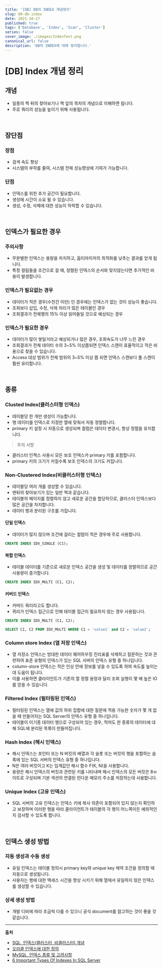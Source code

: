 ```yaml
---
title: '[DB] DB의 INDEX 개념정리'
slug: 00-db-index
date: 2021-10-27
published: true
tags: ['Database', 'Index', 'Scan', 'Cluster']
series: false
cover_image: ./images/IndexText.png
canonical_url: false
description: 'DB의 INDEX에 대해 정리합니다.'
---
```


# [DB] Index 개념 정리

## 개념

- 일종의 책 뒤의 찾아보기나 책 앞의 목차의 개념으로 이해하면 됩니다.
- 주로 쿼리의 성능을 높이기 위해 사용됩니다.

<br/>

## 장단점

### 장점

- 검색 속도 향상
- 시스템의 부하를 줄여, 시스템 전체 성능향상에 기여가 가능합니다.

### 단점

- 인덱스를 위한 추가 공간이 필요합니다.
- 생성에 시간이 소요 될 수 있습니다.
- 생성, 수정, 삭제에 대한 성능이 하락할 수 있습니다.

<br/>

## 인덱스가 필요한 경우

### 주의사항

- 무분별한 인덱스는 용량을 차지하고, 옵티마이저의 최적화를 낮추는 결과를 얻게 됩니다.
- 특정 컬림들을 조건으로 걸 때, 정렬된 인덱스의 순서와 맞지않는다면 추가적인 비용이 발생합니다.

### 인덱스가 필요없는 경우

- 데이터가 적은 경우(수천건 미만) 인 경우에는 인덱스가 없는 것이 성능이 좋습니다.
- 조회보다 삽입, 수정, 삭제 처리가 많은 테이블인 경우
- 조회결과가 전체행의 15% 이상 읽어들일 것으로 예상되는 경우

### 인덱스가 필요한 경우

- 데이터가 많이 쌓일거라고 예상되거나 많은 경우, 조회속도가 너무 느린 경우
- 조회결과가 전체 데이터 수의 3~5% 이상쯤되면 인덱스 스캔이 효율적이고 적은 비용으로 찾을 수 있습니다.
- Access 대상 범위가 전체 범위의 3~5% 이상 쯤 되면 인덱스 스캔보다 풀 스캔이 훨씬 유리합니다.

<br/>

## 종류

### Clusted Index(클러스터형 인덱스)

- 테이블당 한 개만 생성이 가능합니다.
- 행 데이터를 인덱스로 지정한 열에 맞춰서 자동 정렬합니다.
- primary 키 설정 시 자동으로 생성되며 컬럼은 데이터 변경시, 항상 정렬을 유지합니다.

> 주의 사항

- 클러스터 인젝스 사용시 모든 보조 인덱스카 primary 키를 포함합니다.
- primary 키의 크기가 커질수록 보조 인덱스의 크기도 커집니다.

### Non-Clustered Index(비클러스터형 인덱스)

- 테이블당 여러 개를 생성할 수 있습니다.
- 맨뒤의 찾아보기가 있는 일반 책과 같습니다.
- 테이블의 페이지를 정렬하지 않고 새로운 공간을 할당하므로, 클러스터 인덱스보다 많은 공간을 차지합니다.
- 데이터 행과 분리된 구조를 가집니다.

#### 단일 인덱스

- 데이터가 많지 않으며 조건에 걸리는 컬럼이 적은 경우에 주로 사용합니다.

```sql
CREATE INDEX IDX_SINGLE (C1);
```

#### 복합 인덱스

- 테이블 데이터를 기준으로 새로운 인덱스 공간을 생성 및 데이터를 정렬하므로 공간 사용량이 증가합니다.

```sql
CREATE INDEX IDX_MULTI (C1, C2);
```

#### 커버드 인덱스

- 커버드 쿼리라고도 합니다.
- 퀴리가 인덱스 접근으로 인해 테이블 접근이 필요하지 않는 경우 사용됩니다.

```sql
CREATE INDEX IDX_MULTI (C1, C2);
```

```sql
SELECT C1, C2 FROM IDX_MULTI WHERE C1 = 'value1' and C2 = 'value2';
```

### Column store Index (열 저장 인덱스)

- 열 저장소 인덱스는 방대한 데이터 웨어하우징 진리표를 삭제하고 질문하는 것과 관련하여 표준 유형의 인덱스가 있는 SQL 서버의 인덱스 유형 중 하나입니다.
- column-store 인덱스는 작은 인상 안에 정보를 넣을 수 있도록 하여 속도를 높이는데 도움이 됩니다.
- 이를 사용하면 클라이언트가 기존의 열 정렬 용량과 달리 조회 실행이 몇 배 높은 IO를 얻을 수 있습니다.

### Filtered Index (필터링된 인덱스)

- 필터링된 인덱스는 열에 값의 하위 집합에 대한 질문에 적용 가능한 숫자가 몇 개 없을 때 만들어지는 SQL Server의 인덱스 유형 중 하나입니다.
- 테이블이 이기종 데이터 행으로 구성되어 있는 경우, 적어도 한 종류의 데이터에 대해 SQL에 분리된 목록이 만들어집니다.

### Hash Index (해시 인덱스)

- 해시 인덱스는 포인터 또는 N 버킷의 배열과 각 슬롯 또는 버킷의 행을 포함하는 슬록에 있는 SQL 서버의 인덱스 유형 중 하나입니다.
- N은 여러 버킷이고 K는 임계값인 해시 함수 F(K, N)을 사용합니다.
- 용량은 해시 인덱스의 버킷과 관련된 키를 나타내며 해시 인덱스의 모든 버킷은 8ㅂ이트로 구성되며 기본 섹션의 연결된 런다운 메모리 주소를 저장하는데 사용합니다.

### Unique Index (고유 인덱스)

- SQL 서버의 고유 인덱스는 인덱스 키에 복사 의존이 포함되어 있지 않는지 확인하고 보장하며 이러한 행을 따라 클라이언트가 테이블의 각 행이 어느쪽이든 예외적인지 검사할 수 있도록 합니다.

<br/>

## 인덱스 생성 방법

### 자동 생성과 수동 생성

- 유일 인덱스는 테이블 정의시 primary key와 unique key 제약 조건을 정의할 때 자동으로 생성됩니다.
- 사용자는 행에 대한 액세스 시간을 향상 시키기 위해 열에서 유일하지 않은 인덱스를 생성할 수 있습니다.

### 상세 생성 방법

- 개발 디비에 따라 조금씩 다를 수 있으니 공식 document를 참고하는 것이 좋을 것 같습니다.

---

**출처**

- [SQL, 인덱스(클러스터, 비클러스터) 개념](https://mongyang.tistory.com/75)
- [오라클 인덱스에 대한 정의](https://tipland.tistory.com/5)
- [MySQL, 인덱스 종류 및 고려사항](https://mozi.tistory.com/199)
- [6 Important Types Of Indexes In SQL Server](https://www.jigsawacademy.com/blogs/data-science/types-of-indexes-in-sql-server/amp/)
